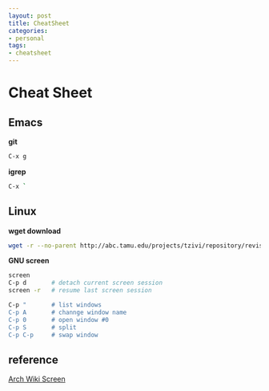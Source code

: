 ```yaml
---
layout: post
title: CheatSheet 
categories: 
- personal
tags:
- cheatsheet
---
```


# Cheat Sheet 

## Emacs

**git**   
```sh
C-x g
```

**igrep**   
```sh
C-x `
```
## Linux

**wget download**   
```sh
wget -r --no-parent http://abc.tamu.edu/projects/tzivi/repository/revisions/2/raw/tzivi/
```

**GNU screen**   
```sh
screen
C-p d       # detach current screen session
screen -r   # resume last screen session

C-p "       # list windows
C-p A       # channge window name
C-p 0       # open window #0
C-p S       # split
C-p C-p     # swap window
```



## reference 
[Arch Wiki Screen](https://wiki.archlinux.org/index.php/GNU_Screen)
[]()
[]()

